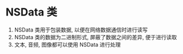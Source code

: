 # NSData 类

1. NSData 类用于包装数据, 以便在网络数据通信时进行读写
2. NSData 类的数据为二进制形式, 屏蔽了数据之间的差异, 便于进行读取
3. 文本, 音频, 图像都可以使用 NSData 进行处理
